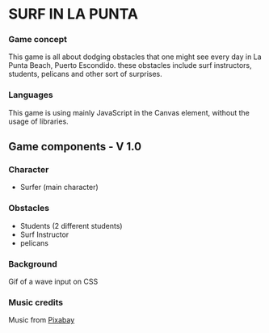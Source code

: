 # SURF IN LA PUNTA

### Game concept

This game is all about dodging obstacles that one might see every day in La Punta Beach, Puerto Escondido. these obstacles include surf instructors, students, pelicans and other sort of surprises.

### Languages

This game is using mainly JavaScript in the Canvas element, without the usage of libraries.

## Game components - V 1.0

### Character
- Surfer (main character)

### Obstacles

- Students (2 different students)
- Surf Instructor
- pelicans

### Background
Gif of a wave input on CSS

### Music credits
Music from <a href="https://pixabay.com/music/?utm_source=link-attribution&amp;utm_medium=referral&amp;utm_campaign=music&amp;utm_content=105">Pixabay</a>